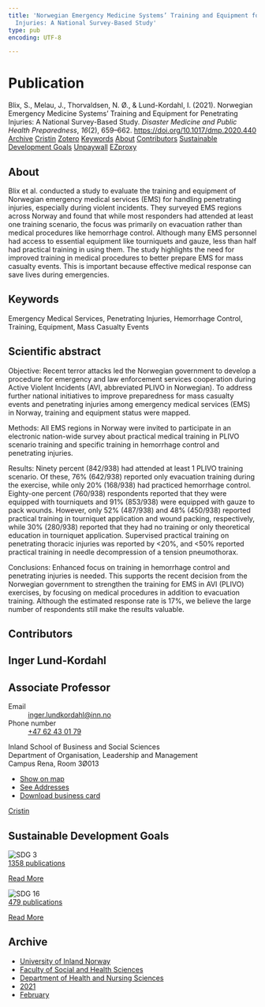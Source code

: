 ```yaml
---
title: 'Norwegian Emergency Medicine Systems’ Training and Equipment for Penetrating
  Injuries: A National Survey-Based Study'
type: pub
encoding: UTF-8

---
```

<h1>Publication</h1>
<article id="csl-bib-container-2VJP3BSP" class="csl-bib-container">
  <div class="csl-bib-body"> <div class="csl-entry">Blix, S., Melau, J., Thorvaldsen, N. Ø., &#38; Lund-Kordahl, I. (2021). Norwegian Emergency Medicine Systems’ Training and Equipment for Penetrating Injuries: A National Survey-Based Study. <i>Disaster Medicine and Public Health Preparedness</i>, <i>16</i>(2), 659–662. <a href="https://doi.org/10.1017/dmp.2020.440">https://doi.org/10.1017/dmp.2020.440</a></div> </div>
  <div class="csl-bib-buttons">
    <a href="#taxonomy-article-2VJP3BSP" alt="archive" class="csl-bib-button">Archive</a>
    <a href="https://app.cristin.no/results/show.jsf?id=1889861" alt="Cristin" class="csl-bib-button">Cristin</a>
    <a href="http://zotero.org/groups/5881554/items/2VJP3BSP" alt="Zotero" class="csl-bib-button">Zotero</a>
    <a href="#keywords-article-2VJP3BSP" alt="keywords" class="csl-bib-button">Keywords</a>
    <a href="#about-article-2VJP3BSP" alt="about_pub" class="csl-bib-button">About</a>
    <a href="#contributors-article-2VJP3BSP" alt="contributors" class="csl-bib-button">Contributors</a>
    <a href="#sdg-article-2VJP3BSP" alt="sdg" class="csl-bib-button">Sustainable Development Goals</a>
    <a href="https://www.cambridge.org/core/services/aop-cambridge-core/content/view/F0BCD8C65AB4934132D362C6D4075BF0/S1935789320004401a.pdf/div-class-title-norwegian-emergency-medicine-systems-training-and-equipment-for-penetrating-injuries-a-national-survey-based-study-div.pdf" alt="Unpaywall" class="csl-bib-button">Unpaywall</a>
    <a href="https://www.cambridge.org/core/services/aop-cambridge-core/content/view/F0BCD8C65AB4934132D362C6D4075BF0/S1935789320004401a.pdf/div-class-title-norwegian-emergency-medicine-systems-training-and-equipment-for-penetrating-injuries-a-national-survey-based-study-div.pdf" alt="EZproxy" class="csl-bib-button">EZproxy</a>
  </div>
  <div id="csl-bib-meta-container-2VJP3BSP"></div>
</article>
<div id="csl-bib-meta-2VJP3BSP" class="csl-bib-meta">
  <article id="about-article-2VJP3BSP" class="about_pub-article">
    <h1>About</h1>
    Blix et al. conducted a study to evaluate the training and equipment of Norwegian emergency medical services (EMS) for handling penetrating injuries, especially during violent incidents. They surveyed EMS regions across Norway and found that while most responders had attended at least one training scenario, the focus was primarily on evacuation rather than medical procedures like hemorrhage control. Although many EMS personnel had access to essential equipment like tourniquets and gauze, less than half had practical training in using them. The study highlights the need for improved training in medical procedures to better prepare EMS for mass casualty events. This is important because effective medical response can save lives during emergencies.
  </article>
  <article id="keywords-article-2VJP3BSP" class="keywords-article">
    <h1>Keywords</h1>
    Emergency Medical Services, Penetrating Injuries, Hemorrhage Control, Training, Equipment, Mass Casualty Events
  </article>
  <article id="abstract-article-2VJP3BSP" class="abstract-article">
    <h1>Scientific abstract</h1>
    Objective: 
Recent terror attacks led the Norwegian government to develop a procedure for emergency and law enforcement services cooperation during Active Violent Incidents (AVI, abbreviated PLIVO in Norwegian). To address further national initiatives to improve preparedness for mass casualty events and penetrating injuries among emergency medical services (EMS) in Norway, training and equipment status were mapped. 
 
Methods: 
All EMS regions in Norway were invited to participate in an electronic nation-wide survey about practical medical training in PLIVO scenario training and specific training in hemorrhage control and penetrating injuries. 
 
Results: 
Ninety percent (842/938) had attended at least 1 PLIVO training scenario. Of these, 76% (642/938) reported only evacuation training during the exercise, while only 20% (168/938) had practiced hemorrhage control. Eighty-one percent (760/938) respondents reported that they were equipped with tourniquets and 91% (853/938) were equipped with gauze to pack wounds. However, only 52% (487/938) and 48% (450/938) reported practical training in tourniquet application and wound packing, respectively, while 30% (280/938) reported that they had no training or only theoretical education in tourniquet application. Supervised practical training on penetrating thoracic injuries was reported by <20%, and <50% reported practical training in needle decompression of a tension pneumothorax. 
 
Conclusions: 
Enhanced focus on training in hemorrhage control and penetrating injuries is needed. This supports the recent decision from the Norwegian government to strengthen the training for EMS in AVI (PLIVO) exercises, by focusing on medical procedures in addition to evacuation training. Although the estimated response rate is 17%, we believe the large number of respondents still make the results valuable.
  </article>
  <article id="contributors-article-2VJP3BSP" class="contributors-article">
    <h1>Contributors</h1>
    <div class="personas"> <div class="vrtx-hinn-person-card"> <div class="photo"> <i class="lar la-user-circle missing-person"></i> </div> <div class="info"> <hgroup><h1>Inger Lund-Kordahl</h1> <h2>Associate Professor</h2> </hgroup><dl> <dt>Email</dt> <dd> <a href="mailto:inger.lundkordahl@inn.no">inger.lundkordahl@inn.no</a> </dd> <dt>Phone number</dt> <dd><a href="tel:+4762430179"> +47 62 43 01 79 </a></dd> </dl> <p> Inland School of Business and Social Sciences<br> Department of Organisation, Leadership and Management<br> Campus Rena, Room 3Ø013 </p> <ul class="vrtx-hinn-links"> <li><a href="https://www.google.com/maps?q=61.13620,11.37454">Show on map</a></li> <li><a href="https://www.inn.no/english/find-an-employee/inger-lundkordahl.html#vrtx-hinn-addresses">See Addresses</a></li> <li><a href="https://www.inn.no/english/find-an-employee/inger-lundkordahl.html?vrtx=vcf">Download business card</a></li> </ul> </div> </div> <a href="https://app.cristin.no/persons/show.jsf?id=4366" alt="Cristin URL" class="personas-cristin">Cristin</a> </div>
  </article>
  <article id="sdg-article-2VJP3BSP" class="sdg-article">
    <h1>Sustainable Development Goals</h1>
    <div class="sdg-container"><div id="sdg3" class="sdg">
        <img src="{{< params subfolder >}}images/sdg/sdg03_en.png" class="image" alt="SDG 3">
        <div class="sdg-overlay">
          <a href="{{< params subfolder >}}en/archive/?sdg=3#archive" class="sdg-publication-count"><span>1358</span> publications</a>
          <p><a href="https://sdgs.un.org/goals/goal3" class="sdg-read-more">Read More</a></p>
        </div>
      </div> <div id="sdg16" class="sdg">
        <img src="{{< params subfolder >}}images/sdg/sdg16_en.png" class="image" alt="SDG 16">
        <div class="sdg-overlay">
          <a href="{{< params subfolder >}}en/archive/?sdg=16#archive" class="sdg-publication-count"><span>479</span> publications</a>
          <p><a href="https://sdgs.un.org/goals/goal16" class="sdg-read-more">Read More</a></p>
        </div>
      </div></div>
  </article>
  <article id="taxonomy-article-2VJP3BSP" class="taxonomy-article">
    <h1>Archive</h1>
    <ul>
      <li><a href="{{< params subfolder >}}en/archive/?key=3DCRN523">University of Inland Norway</a></li>
      <li><a href="{{< params subfolder >}}en/archive/?key=IDKFS3MX">Faculty of Social and Health Sciences</a></li>
      <li><a href="{{< params subfolder >}}en/archive/?key=GTV4ECMZ">Department of Health and Nursing Sciences</a></li>
      <li><a href="{{< params subfolder >}}en/archive/?key=4IUS5XY3">2021</a></li>
      <li><a href="{{< params subfolder >}}en/archive/?key=BFT7MP8K">February</a></li>
    </ul>
  </article>
</div>
